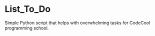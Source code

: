 # List_To_Do
Simple Python script that helps with overwhelming tasks for CodeCool programming school.
